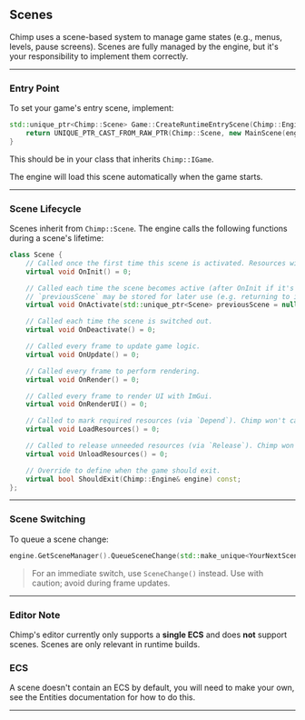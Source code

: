 ## Scenes

Chimp uses a scene-based system to manage game states (e.g., menus, levels, pause screens). Scenes are fully managed by the engine, but it's your responsibility to implement them correctly.

---

### Entry Point

To set your game's entry scene, implement:

```cpp
std::unique_ptr<Chimp::Scene> Game::CreateRuntimeEntryScene(Chimp::Engine& engine) {
    return UNIQUE_PTR_CAST_FROM_RAW_PTR(Chimp::Scene, new MainScene(engine));
}
```

This should be in your class that inherits `Chimp::IGame`.

The engine will load this scene automatically when the game starts.

---

### Scene Lifecycle

Scenes inherit from `Chimp::Scene`. The engine calls the following functions during a scene's lifetime:

```cpp
class Scene {
    // Called once the first time this scene is activated. Resources will be loaded.
    virtual void OnInit() = 0;

    // Called each time the scene becomes active (after OnInit if it's the first time).
    // `previousScene` may be stored for later use (e.g. returning to it).
    virtual void OnActivate(std::unique_ptr<Scene> previousScene = nullptr) = 0;

    // Called each time the scene is switched out.
    virtual void OnDeactivate() = 0;

    // Called every frame to update game logic.
    virtual void OnUpdate() = 0;

    // Called every frame to perform rendering.
    virtual void OnRender() = 0;

    // Called every frame to render UI with ImGui.
    virtual void OnRenderUI() = 0;

    // Called to mark required resources (via `Depend`). Chimp won't call this.
    virtual void LoadResources() = 0;

    // Called to release unneeded resources (via `Release`). Chimp won't call this.
    virtual void UnloadResources() = 0;

    // Override to define when the game should exit.
    virtual bool ShouldExit(Chimp::Engine& engine) const;
};
```

---

### Scene Switching

To queue a scene change:

```cpp
engine.GetSceneManager().QueueSceneChange(std::make_unique<YourNextScene>(engine));
```

> For an immediate switch, use `SceneChange()` instead. Use with caution; avoid during frame updates.

---

### Editor Note

Chimp's editor currently only supports a **single ECS** and does **not** support scenes. Scenes are only relevant in runtime builds.

### ECS

A scene doesn't contain an ECS by default, you will need to make your own, see the Entities documentation for how to do this.

---

